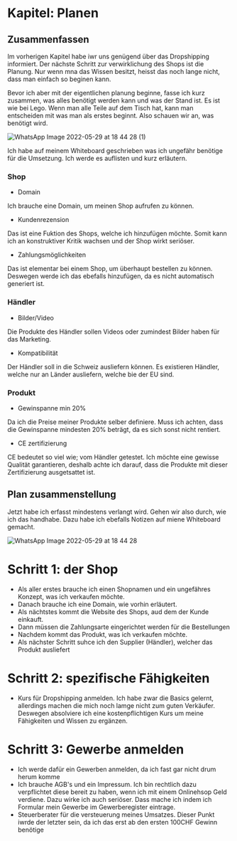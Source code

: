 # Kapitel: Planen

## Zusammenfassen

Im vorherigen Kapitel habe iwr uns genügend über das Dropshipping informiert. Der nächste Schritt zur verwirklichung des Shops ist die Planung. Nur wenn mna das Wissen besitzt, heisst das noch lange nicht, dass man einfach so beginen kann.

Bevor ich aber mit der eigentlichen planung beginne, fasse ich kurz zusammen, was alles benötigt werden kann und was der Stand ist. Es ist wie bei Lego. Wenn man alle Teile auf dem Tisch hat, kann man entscheiden mit was man als erstes beginnt. Also schauen wir an, was benötigt wird.

![WhatsApp Image 2022-05-29 at 18 44 28 (1)](https://user-images.githubusercontent.com/90186208/170882575-5a30749b-d44b-4442-ba77-a5ee26fd1f2a.png)

Ich habe auf meinem Whiteboard geschrieben was ich ungefähr benötige für die Umsetzung. Ich werde es auflisten und kurz erläutern.

### Shop
- Domain

Ich brauche eine Domain, um meinen Shop aufrufen zu können.
- Kundenrezension

Das ist eine Fuktion des Shops, welche ich hinzufügen möchte. Somit kann ich an konstruktiver Kritik wachsen und der Shop wirkt seriöser.
- Zahlungsmöglichkeiten

Das ist elementar bei einem Shop, um überhaupt bestellen zu können. Deswegen werde ich das ebefalls hinzufügen, da es nicht automatisch generiert ist.

### Händler
- Bilder/Video

Die Produkte des Händler sollen Videos oder zumindest Bilder haben für das Marketing.
- Kompatibilität

Der Händler soll in die Schweiz ausliefern können. Es existieren Händler, welche nur an Länder ausliefern, welche bie der EU sind.

### Produkt
- Gewinspanne min 20%

Da ich die Preise meiner Produkte selber definiere. Muss ich achten, dass die Gewinspanne mindesten 20% beträgt, da es sich sonst nicht rentiert.

- CE zertifizierung

CE bedeutet so viel wie; vom Händler getestet. Ich möchte eine gewisse Qualität garantieren, deshalb achte ich darauf, dass die Produkte mit dieser Zertifizierung ausgetsattet ist.

## Plan zusammenstellung

Jetzt habe ich erfasst mindestens verlangt wird. Gehen wir also durch, wie ich das handhabe. Dazu habe ich ebefalls Notizen auf miene Whiteboard gemacht.

![WhatsApp Image 2022-05-29 at 18 44 28](https://user-images.githubusercontent.com/90186208/170884446-1ae5577b-4822-4623-9d32-6590ed5d98d4.png)

# Schritt 1: der Shop
- Als aller erstes brauche ich einen Shopnamen und ein ungefähres Konzept, was ich verkaufen möchte. 
- Danach brauche ich eine Domain, wie vorhin erläutert. 
- Als nächtstes kommt die Website des Shops, aud dem der Kunde einkauft.
- Dann müssen die Zahlungsarte eingerichtet werden für die Bestellungen
- Nachdem kommt das Produkt, was ich verkaufen möchte.
- Als nächster Schritt suhce ich den Supplier (Händler), welcher das Produkt ausliefert

# Schritt 2: spezifische Fähigkeiten

- Kurs für Dropshipping anmelden. Ich habe zwar die Basics gelernt, allerdings machen die mich noch lamge nicht zum guten Verkäufer. Deswegen absolviere ich eine kostenpflichtigen Kurs um meine Fähigkeiten und Wissen zu ergänzen.

# Schritt 3: Gewerbe anmelden

- Ich werde dafür ein Gewerben anmelden, da ich fast gar nicht drum herum komme
- Ich brauche AGB's und ein Impressum. Ich bin rechtlich dazu verpflichtet diese bereit zu haben, wenn ich mit einem Onlinehsop Geld verdiene. Dazu wirke ich auch seriöser. Dass mache ich indem ich Formular mein Gewerbe im Gewerberegister eintrage.
- Steuerberater für die versteuerung meines Umsatzes. Dieser Punkt iwrde der letzter sein, da ich das erst ab den ersten 100CHF Gewinn benötige

